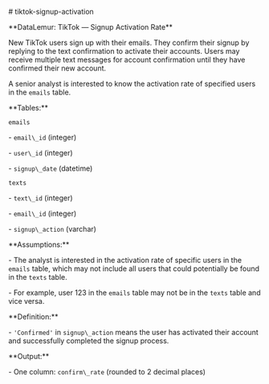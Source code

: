 \# tiktok-signup-activation



\*\*DataLemur: TikTok — Signup Activation Rate\*\*



New TikTok users sign up with their emails. They confirm their signup by replying to the text confirmation to activate their accounts. Users may receive multiple text messages for account confirmation until they have confirmed their new account.



A senior analyst is interested to know the activation rate of specified users in the `emails` table.



\*\*Tables:\*\*



`emails`  

\- `email\_id` (integer)  

\- `user\_id` (integer)  

\- `signup\_date` (datetime)  



`texts`  

\- `text\_id` (integer)  

\- `email\_id` (integer)  

\- `signup\_action` (varchar)  



\*\*Assumptions:\*\*  

\- The analyst is interested in the activation rate of specific users in the `emails` table, which may not include all users that could potentially be found in the `texts` table.  

\- For example, user 123 in the `emails` table may not be in the `texts` table and vice versa.  



\*\*Definition:\*\*  

\- `'Confirmed'` in `signup\_action` means the user has activated their account and successfully completed the signup process.  



\*\*Output:\*\*  

\- One column: `confirm\_rate` (rounded to 2 decimal places)



